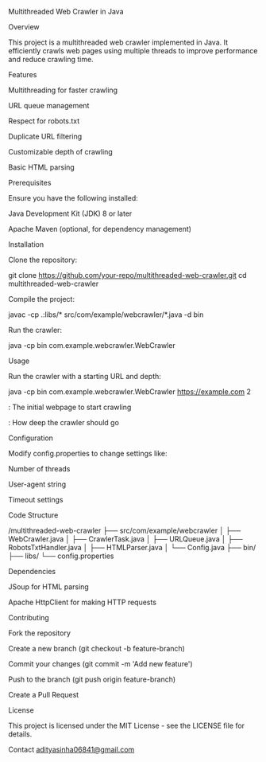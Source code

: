 Multithreaded Web Crawler in Java

Overview

This project is a multithreaded web crawler implemented in Java. It efficiently crawls web pages using multiple threads to improve performance and reduce crawling time.

Features

Multithreading for faster crawling

URL queue management

Respect for robots.txt

Duplicate URL filtering

Customizable depth of crawling

Basic HTML parsing

Prerequisites

Ensure you have the following installed:

Java Development Kit (JDK) 8 or later

Apache Maven (optional, for dependency management)

Installation

Clone the repository:

git clone https://github.com/your-repo/multithreaded-web-crawler.git
cd multithreaded-web-crawler

Compile the project:

javac -cp .:libs/* src/com/example/webcrawler/*.java -d bin

Run the crawler:

java -cp bin com.example.webcrawler.WebCrawler <start-url> <depth>

Usage

Run the crawler with a starting URL and depth:

java -cp bin com.example.webcrawler.WebCrawler https://example.com 2

<start-url>: The initial webpage to start crawling

<depth>: How deep the crawler should go

Configuration

Modify config.properties to change settings like:

Number of threads

User-agent string

Timeout settings

Code Structure

/multithreaded-web-crawler
├── src/com/example/webcrawler
│   ├── WebCrawler.java
│   ├── CrawlerTask.java
│   ├── URLQueue.java
│   ├── RobotsTxtHandler.java
│   ├── HTMLParser.java
│   └── Config.java
├── bin/
├── libs/
└── config.properties

Dependencies

JSoup for HTML parsing

Apache HttpClient for making HTTP requests

Contributing

Fork the repository

Create a new branch (git checkout -b feature-branch)

Commit your changes (git commit -m 'Add new feature')

Push to the branch (git push origin feature-branch)

Create a Pull Request

License

This project is licensed under the MIT License - see the LICENSE file for details.

Contact
adityasinha06841@gmail.com




